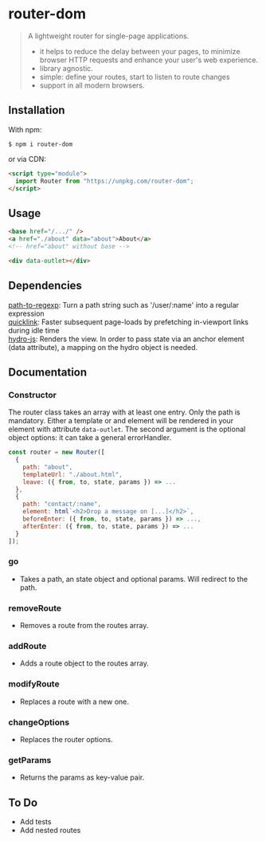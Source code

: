 # router-dom

> A lightweight router for single-page applications.
>
> - it helps to reduce the delay between your pages, to minimize browser HTTP requests and enhance your user's web experience.
> - library agnostic.
> - simple: define your routes, start to listen to route changes
> - support in all modern browsers.

## Installation

With npm:

```properties
$ npm i router-dom
```

or via CDN:

```html
<script type="module">
  import Router from "https://unpkg.com/router-dom";
</script>
```

## Usage

```html
<base href="/.../" />
<a href="./about" data="about">About</a>
<!-- href="about" without base -->

<div data-outlet></div>
```

## Dependencies

[path-to-regexp](https://github.com/pillarjs/path-to-regexp): Turn a path string such as '/user/:name' into a regular expression<br>
[quicklink](https://github.com/GoogleChromeLabs/quicklink): Faster subsequent page-loads by prefetching in-viewport links during idle time <br>
[hydro-js](https://github.com/Krutsch/hydro-js): Renders the view. In order to pass state via an anchor element (data attribute), a mapping on the hydro object is needed.<br>

## Documentation

### Constructor

The router class takes an array with at least one entry. Only the path is mandatory. Either a template or and element will be rendered in your element with attribute `data-outlet`. The second argument is the optional object options: it can take a general errorHandler.

```js
const router = new Router([
  {
    path: "about",
    templateUrl: "./about.html",
    leave: ({ from, to, state, params }) => ...
  },
  {
    path: "contact/:name",
    element: html`<h2>Drop a message on [...]</h2>`,
    beforeEnter: ({ from, to, state, params }) => ...,
    afterEnter: ({ from, to, state, params }) => ...
  }
]);
```

### go

- Takes a path, an state object and optional params. Will redirect to the path.

### removeRoute

- Removes a route from the routes array.

### addRoute

- Adds a route object to the routes array.

### modifyRoute

- Replaces a route with a new one.

### changeOptions

- Replaces the router options.

### getParams

- Returns the params as key-value pair.

## To Do

- Add tests
- Add nested routes
